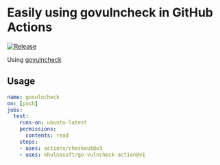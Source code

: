 # Easily using govulncheck in GitHub Actions
[![Release](https://github.com/khulnasoft/go-vulncheck-action/workflows/Release/badge.svg)](https://github.com/khulnasoft/go-vulncheck-action/actions/workflows/release.yml)

Using [govulncheck](https://go.dev/blog/vuln)

## Usage

```yaml
name: govulncheck 
on: [push]
jobs:
  test:
    runs-on: ubuntu-latest
    permissions:
      contents: read
    steps:
    - uses: actions/checkout@v3
    - uses: khulnasoft/go-vulncheck-action@v1
```
